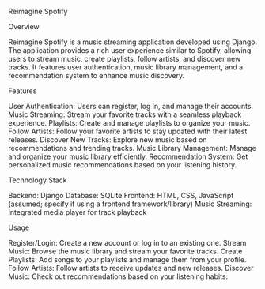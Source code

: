 
Reimagine Spotify


Overview


Reimagine Spotify is a music streaming application developed using Django. The application provides a rich user experience similar to Spotify, allowing users to stream music, create playlists, follow artists, and discover new tracks. It features user authentication, music library management, and a recommendation system to enhance music discovery.

Features


User Authentication: Users can register, log in, and manage their accounts.
Music Streaming: Stream your favorite tracks with a seamless playback experience.
Playlists: Create and manage playlists to organize your music.
Follow Artists: Follow your favorite artists to stay updated with their latest releases.
Discover New Tracks: Explore new music based on recommendations and trending tracks.
Music Library Management: Manage and organize your music library efficiently.
Recommendation System: Get personalized music recommendations based on your listening history.


Technology Stack

Backend: Django
Database: SQLite
Frontend: HTML, CSS, JavaScript (assumed; specify if using a frontend framework/library)
Music Streaming: Integrated media player for track playback

Usage

Register/Login: Create a new account or log in to an existing one.
Stream Music: Browse the music library and stream your favorite tracks.
Create Playlists: Add songs to your playlists and manage them from your profile.
Follow Artists: Follow artists to receive updates and new releases.
Discover Music: Check out recommendations based on your listening habits.